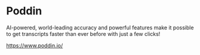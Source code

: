 # Poddin
AI-powered, world-leading accuracy and powerful features make it possible to get transcripts faster than ever before with just a few clicks!

https://www.poddin.io/
